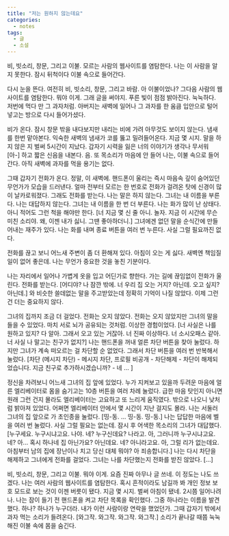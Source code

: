 ```yaml
---
title: "저는 원하지 않는데요"
categories:
  - notes
tags:
  - 글
  - 소설
---
```


비, 빗소리, 창문, 그리고 이불. 모르는 사람의 웹사이트를 염탐한다. 나는 이 사람을 알지 못한다. 잠시 뒤척이다 이불 속으로 들어간다.

다시 눈을 뜬다. 여전히 비, 빗소리, 창문, 그리고 바람. 아 이불이었나? 그다음 사람의 웹사이트를 염탐한다. 뭐야 이게. 그래 글을 써야지. 푸른 빛이 점점 밝아진다. 눅눅하다. 저번에 먹다 만 그 과자처럼. 아버지는 새벽에 일어나 그 과자를 한 움큼 입안으로 털어 넣고는 방으로 다시 들어가셨다.

비가 온다. 잠시 창문 밖을 내다보지만 내리는 비에 가려 아무것도 보이지 않는다. 냄새를 한번 맡아본다. 익숙한 새벽의 냄새가 코를 뚫고 밀려들어온다. 지금 몇 시지. 말을 하지 않은 지 벌써 5시간이 지났다. 갑자기 시력을 잃은 너의 이야기가 생각나 무서워 [아-] 하고 짧은 신음을 내본다. 음. 또 목소리가 마음에 안 들어 나는, 이불 속으로 들어간다. 아직 새벽에 과자를 먹을 용기는 없다.

그때 갑자기 전화가 온다. 정말, 이 새벽에. 핸드폰이 울리는 즉시 마음속 깊이 숨어있던 무언가가 모습을 드러낸다. 얼마 전부터 모르는 한 번호로 전화가 걸려온 탓에 신경이 많이 날카로워졌다. 그래도 전화를 받는다. 나는 말은 하지 않는다. 그녀는 내 이름을 부른다. 나는 대답하지 않는다. 그녀는 내 이름을 한 번 더 부른다. 나는 화가 많이 난 상태다. 아니 적어도 그런 척을 해야만 한다. [너 지금 몇 신 줄 아니. 놀자. 지금 이 시간에 무슨 미친 소리야. 왜, 이젠 내가 싫니. 그땐 좋아하더니.] 그녀에겐 없던 말을 순식간에 만들어내는 재주가 있다. 나는 화를 내며 종료 버튼을 여러 번 누른다. 사실 그럴 필요까진 없다.

전화를 끊고 보니 어느새 주변이 좀 더 환해져 있다. 아침이 오는 게 싫다. 새벽엔 책임질 일이 없어 좋은데. 나는 무언가 중요한 것을 놓친 기분이다.

나는 자리에서 일어나 가볍게 옷을 입고 어딘가로 향한다. 가는 길에 끊임없이 전화가 울린다. 전화를 받는다. [어디야? 나 잠깐 밖에. 너 우리 집 오는 거지? 아닌데. 오고 싶지? 아닌데.] 와 비슷한 쓸데없는 말을 주고받았는데 정확히 기억이 나질 않았다. 이제 그런 건 더는 중요하지 않다.

그녀의 집까지 조금 더 걸었다. 전화는 오지 않았다. 전화는 오지 않았지만 그녀의 말을 들을 수 있었다. 마치 서로 뇌가 공유되는 것처럼. 이상한 경험이었다. [너 사실은 나를 원하고 있지? 다 알아. 그래서 오고 있는 거잖아. 너 진짜 이상하다. 너 소시오패스 같아. 너 사실 나 말고는 친구가 없지?] 나는 핸드폰을 꺼내 얼른 차단 버튼을 찾아 눌렀다. 하지만 그녀가 계속 떠오르는 걸 차단할 순 없었다. 그래서 차단 버튼을 여러 번 반복해서 눌렀다. [차단 (메시지 차단) - 메시지 차단, 프로필 비공개 - 차단해제 - 차단이 해제되었습니다. 지금 친구로 추가하시겠습니까? - 네 ... ]

정신을 차려보니 어느새 그녀의 집 앞에 있었다. 누가 지켜보고 있을까 두려운 마음에 얼른 엘리베이터로 몸을 숨기고는 10층 버튼을 여러 차례 눌렀다. 급한 마음 탓인지 아니면 원래 그런 건지 몰라도 엘리베이터는 고요하고 또 느리게 움직였다. 밖으로 나오니 낮처럼 밝아져 있었다. 어쩌면 엘리베이터 안에서 몇 시간이 지난 걸지도 몰라. 나는 서둘러 그녀의 집 앞으로 가 초인종을 눌렀다. [띵-동. ... 띵-동. 띵-동.] 나는 답답한 마음에 벨을 여러 번 눌렀다. 사실 그럴 필요는 없는데. 잠시 후 어색한 목소리의 그녀가 대답했다. [누구세요. 누구시냐고요. 나야. 네? 누구신데요? 나라고. 아, 그러니까 누구시냐고요. 네? 아... 혹시 하나네 집 아닌가요? 아닌데요. 네? 아니라고요. 아, 그럴 리가 없는데요. 아침부터 남의 집에 장난이나 치고 당신 대체 뭐야? 아 죄송합니다.] 나는 다시 차단을 해제하고 그녀에게 전화를 걸었다. 그녀는 나를 차단했는지 전화를 받진 않았다. [...]

비, 빗소리, 창문, 그리고 이불. 뭐야 이게. 요즘 진짜 아무나 글 쓰네. 이 정도는 나도 쓰겠다. 나는 여러 사람의 웹사이트를 염탐한다. 혹시 흔적이라도 남길까 봐 개인 정보 보호 모드로 보는 것이 이젠 버릇이 됐다. 지금 몇 시지. 벌써 아침이 됐네. 2시쯤 일어나려나. 나는 잠이 들기 전 핸드폰을 켜고 차단 목록을 확인했다. 그중 하나라는 이름을 발견했다. 하나? 하나가 누구더라. 내가 이런 사람이랑 연락을 했었던가. 그때 갑자기 밖에서 과자 먹는 소리가 들려온다. [와그작. 와그작. 와그작. 와그작.] 소리가 끝나갈 때쯤 눅눅해진 이불 속에 몸을 숨긴다.